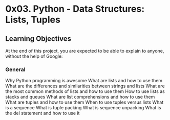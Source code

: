 # 0x03. Python - Data Structures: Lists, Tuples

## Learning Objectives

At the end of this project, you are expected to be able to explain to anyone, without the help of Google:

### General

Why Python programming is awesome
What are lists and how to use them
What are the differences and similarities between strings and lists
What are the most common methods of lists and how to use them
How to use lists as stacks and queues
What are list comprehensions and how to use them
What are tuples and how to use them
When to use tuples versus lists
What is a sequence
What is tuple packing
What is sequence unpacking
What is the del statement and how to use it
